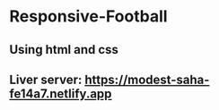 # Responsive-Football
## Using html and css
## Liver server: https://modest-saha-fe14a7.netlify.app
